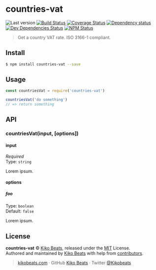 # countries-vat

![Last version](https://img.shields.io/github/tag/Kikobeats/countries-vat.svg?style=flat-square)
[![Build Status](https://img.shields.io/travis/com/Kikobeats/countries-vat/master.svg?style=flat-square)](https://travis-ci.com/Kikobeats/countries-vat)
[![Coverage Status](https://img.shields.io/coveralls/Kikobeats/countries-vat.svg?style=flat-square)](https://coveralls.io/github/Kikobeats/countries-vat)
[![Dependency status](https://img.shields.io/david/Kikobeats/countries-vat.svg?style=flat-square)](https://david-dm.org/Kikobeats/countries-vat)
[![Dev Dependencies Status](https://img.shields.io/david/dev/Kikobeats/countries-vat.svg?style=flat-square)](https://david-dm.org/Kikobeats/countries-vat#info=devDependencies)
[![NPM Status](https://img.shields.io/npm/dm/countries-vat.svg?style=flat-square)](https://www.npmjs.org/package/countries-vat)

> Get a country VAT rate. ISO 3166-1 compliant.

## Install

```bash
$ npm install countries-vat --save
```

## Usage

```js
const countriesVat = require('countries-vat')

countriesVat('do something')
// => return something
```

## API

### countriesVat(input, [options])

#### input

*Required*<br>
Type: `string`

Lorem ipsum.

#### options

##### foo

Type: `boolean`<br>
Default: `false`

Lorem ipsum.

## License

**countries-vat** © [Kiko Beats](https://kikobeats.com), released under the [MIT](https://github.com/Kikobeats/countries-vat/blob/master/LICENSE.md) License.<br>
Authored and maintained by [Kiko Beats](https://kikobeats.com) with help from [contributors](https://github.com/Kikobeats/countries-vat/contributors).

> [kikobeats.com](https://kikobeats.com) · GitHub [Kiko Beats](https://github.com/Kikobeats) · Twitter [@Kikobeats](https://twitter.com/Kikobeats)
